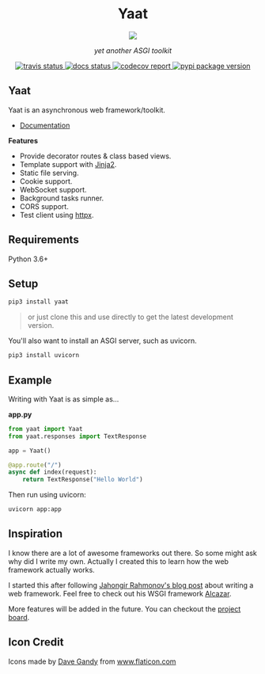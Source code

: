 <h1 align="center">Yaat</h1>  

<p align="center">
    <img src="https://avatars0.githubusercontent.com/u/62506028?s=200&v=4">
</p>

<p align="center"><i>yet another ASGI toolkit</i></p>

<p align="center">
    <a href="https://travis-ci.org/github/yaat-project/yaat">
        <img src="https://travis-ci.org/yaat-project/yaat.svg?branch=master" alt="travis status"/>
    </a>
    <a href='https://yaat.readthedocs.io/en/latest/?badge=latest'>
        <img src='https://readthedocs.org/projects/yaat/badge/?version=latest' alt='docs status' />
    </a>
    <a href="https://codecov.io/gh/yaat-project/yaat/">
        <img src="https://codecov.io/gh/yaat-project/yaat/branch/master/graph/badge.svg" alt="codecov report"/>
    </a>
    <a href="https://pypi.org/project/yaat/">
        <img src="https://badge.fury.io/py/yaat.svg" alt="pypi package version"/>
    </a>
</p>

## Yaat

Yaat is an asynchronous web framework/toolkit.

- [Documentation](https://yaat.readthedocs.io/)

**Features**  

- Provide decorator routes & class based views.
- Template support with [Jinja2](https://jinja.palletsprojects.com/).
- Static file serving.
- Cookie support.
- WebSocket support.
- Background tasks runner.
- CORS support.
- Test client using [httpx](https://www.python-httpx.org/).

## Requirements

Python 3.6+

## Setup

```bash
pip3 install yaat
```

> or just clone this and use directly to get the latest development version.

You'll also want to install an ASGI server, such as uvicorn.

```bash
pip3 install uvicorn
```

## Example

Writing with Yaat is as simple as...

**app.py**

```python
from yaat import Yaat
from yaat.responses import TextResponse

app = Yaat()

@app.route("/")
async def index(request):
    return TextResponse("Hello World")
```

Then run using uvicorn:

```bash
uvicorn app:app
```

## Inspiration

I know there are a lot of awesome frameworks out there. So some might ask why did I write my own. Actually I created this to learn how the web framework actually works.

I started this after following [Jahongir Rahmonov's blog post](https://rahmonov.me/posts/write-python-framework-part-one/) about writing a web framework. Feel free to check out his WSGI framework [Alcazar](https://github.com/rahmonov/alcazar).

More features will be added in the future. You can checkout the [project board](https://github.com/yaat-project/yaat/projects/1).


## Icon Credit

Icons made by <a href="https://www.flaticon.com/authors/dave-gandy" title="Dave Gandy">Dave Gandy</a> from <a href="https://www.flaticon.com/" title="Flaticon">www.flaticon.com</a>

